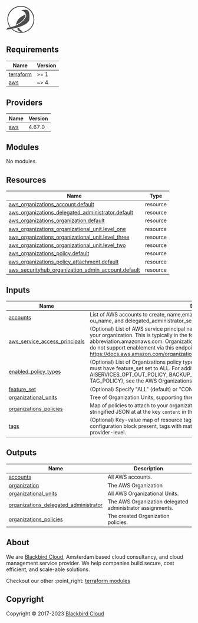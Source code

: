 [![blackbird-logo](https://raw.githubusercontent.com/blackbird-cloud/terraform-module-template/main/.config/logo_simple.png)](https://blackbird.cloud)

## Requirements

| Name | Version |
|------|---------|
| <a name="requirement_terraform"></a> [terraform](#requirement\_terraform) | >= 1 |
| <a name="requirement_aws"></a> [aws](#requirement\_aws) | ~> 4 |

## Providers

| Name | Version |
|------|---------|
| <a name="provider_aws"></a> [aws](#provider\_aws) | 4.67.0 |

## Modules

No modules.

## Resources

| Name | Type |
|------|------|
| [aws_organizations_account.default](https://registry.terraform.io/providers/hashicorp/aws/latest/docs/resources/organizations_account) | resource |
| [aws_organizations_delegated_administrator.default](https://registry.terraform.io/providers/hashicorp/aws/latest/docs/resources/organizations_delegated_administrator) | resource |
| [aws_organizations_organization.default](https://registry.terraform.io/providers/hashicorp/aws/latest/docs/resources/organizations_organization) | resource |
| [aws_organizations_organizational_unit.level_one](https://registry.terraform.io/providers/hashicorp/aws/latest/docs/resources/organizations_organizational_unit) | resource |
| [aws_organizations_organizational_unit.level_three](https://registry.terraform.io/providers/hashicorp/aws/latest/docs/resources/organizations_organizational_unit) | resource |
| [aws_organizations_organizational_unit.level_two](https://registry.terraform.io/providers/hashicorp/aws/latest/docs/resources/organizations_organizational_unit) | resource |
| [aws_organizations_policy.default](https://registry.terraform.io/providers/hashicorp/aws/latest/docs/resources/organizations_policy) | resource |
| [aws_organizations_policy_attachment.default](https://registry.terraform.io/providers/hashicorp/aws/latest/docs/resources/organizations_policy_attachment) | resource |
| [aws_securityhub_organization_admin_account.default](https://registry.terraform.io/providers/hashicorp/aws/latest/docs/resources/securityhub_organization_admin_account) | resource |

## Inputs

| Name | Description | Type | Default | Required |
|------|-------------|------|---------|:--------:|
| <a name="input_accounts"></a> [accounts](#input\_accounts) | List of AWS accounts to create, name,email, close\_on\_deletion, iam\_user\_access\_to\_billing, ou\_name, and delegated\_administrator\_services are the configurable options. | `list(any)` | `[]` | no |
| <a name="input_aws_service_access_principals"></a> [aws\_service\_access\_principals](#input\_aws\_service\_access\_principals) | (Optional) List of AWS service principal names for which you want to enable integration with your organization. This is typically in the form of a URL, such as service-abbreviation.amazonaws.com. Organization must have feature\_set set to ALL. Some services do not support enablement via this endpoint, see warning in aws docs. https://docs.aws.amazon.com/organizations/latest/userguide/orgs_integrate_services_list.html | `list(string)` | n/a | yes |
| <a name="input_enabled_policy_types"></a> [enabled\_policy\_types](#input\_enabled\_policy\_types) | (Optional) List of Organizations policy types to enable in the Organization Root. Organization must have feature\_set set to ALL. For additional information about valid policy types (e.g., AISERVICES\_OPT\_OUT\_POLICY, BACKUP\_POLICY, SERVICE\_CONTROL\_POLICY, and TAG\_POLICY), see the AWS Organizations API Reference. | `list(string)` | n/a | yes |
| <a name="input_feature_set"></a> [feature\_set](#input\_feature\_set) | (Optional) Specify "ALL" (default) or "CONSOLIDATED\_BILLING". | `string` | n/a | yes |
| <a name="input_organizational_units"></a> [organizational\_units](#input\_organizational\_units) | Tree of Organization Units, supporting three levels deep. { ou1 :{ ou2: {ou3: {} }} } | `map(any)` | n/a | yes |
| <a name="input_organizations_policies"></a> [organizations\_policies](#input\_organizations\_policies) | Map of policies to attach to your organization. Key will be used as policy name, provide the stringified JSON at at the key `content` in the value of the map. | `map(any)` | `{}` | no |
| <a name="input_tags"></a> [tags](#input\_tags) | (Optional) Key-value map of resource tags. If configured with a provider `default_tags` configuration block present, tags with matching keys will overwrite those defined at the provider-level. | `map(string)` | `{}` | no |

## Outputs

| Name | Description |
|------|-------------|
| <a name="output_accounts"></a> [accounts](#output\_accounts) | All AWS accounts. |
| <a name="output_organization"></a> [organization](#output\_organization) | The AWS Organization |
| <a name="output_organizational_units"></a> [organizational\_units](#output\_organizational\_units) | All AWS Organizational Units. |
| <a name="output_organizations_delegated_administrator"></a> [organizations\_delegated\_administrator](#output\_organizations\_delegated\_administrator) | The AWS Organization delegated administrator assignments. |
| <a name="output_organizations_policies"></a> [organizations\_policies](#output\_organizations\_policies) | The created Organization policies. |

## About

We are [Blackbird Cloud](https://blackbird.cloud), Amsterdam based cloud consultancy, and cloud management service provider. We help companies build secure, cost efficient, and scale-able solutions.

Checkout our other :point\_right: [terraform modules](https://registry.terraform.io/namespaces/blackbird-cloud)

## Copyright

Copyright © 2017-2023 [Blackbird Cloud](https://blackbird.cloud)
